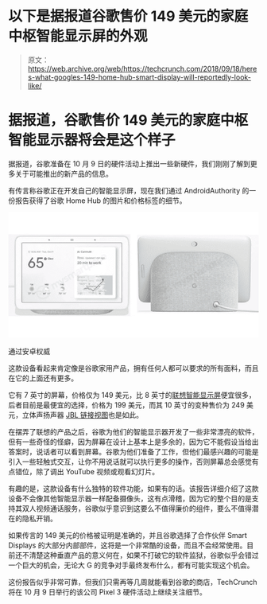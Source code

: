 # 以下是据报道谷歌售价 149 美元的家庭中枢智能显示屏的外观 

> 原文：<https://web.archive.org/web/https://techcrunch.com/2018/09/18/heres-what-googles-149-home-hub-smart-display-will-reportedly-look-like/>

# 据报道，谷歌售价 149 美元的家庭中枢智能显示器将会是这个样子

据报道，谷歌准备在 10 月 9 日的硬件活动上推出一些新硬件，我们刚刚了解到更多关于可能推出的新产品的信息。

有传言称谷歌正在开发自己的智能显示屏，现在我们通过 AndroidAuthority 的一份报告获得了谷歌 Home Hub 的图片和价格标签的细节。

![](img/b7127461951fd538cd09aff828106753.png)

通过安卓权威

这款设备看起来肯定像是谷歌家用产品，拥有任何人都可以要求的所有面料，而且在它的上面还有更多。

它有 7 英寸的屏幕，价格仅为 149 美元，比 8 英寸的[联想智能显示屏](https://web.archive.org/web/20221208111326/https://techcrunch.com/2018/07/26/review-lenovos-google-smart-display-is-pretty-and-intelligent/)便宜很多，后者目前是最便宜的选择，价格为 199 美元，而其 10 英寸的变种售价为 249 美元，立体声扬声器 [JBL 链接视图](https://web.archive.org/web/20221208111326/https://techcrunch.com/2018/09/13/jbls-smart-display-combines-google-smarts-with-good-sound/)也是如此。

在摆弄了联想的产品之后，谷歌为他们的智能显示器开发了一些非常漂亮的软件，但有一些奇怪的怪癖，因为屏幕在设计上基本上是多余的，因为它不能假设当给出答案时，说话者可以看到屏幕。谷歌为他们准备了工作，但他们最感兴趣的可能是引入一些轻触式交互，让你不用说话就可以执行更多的操作，否则屏幕总会感觉有点错位，除了调出 YouTube 视频或观看幻灯片。

有趣的是，这款设备有什么独特的软件功能，如果有的话。该报告详细介绍了这款设备不会像其他智能显示器一样配备摄像头，这有点滑稽，因为它的整个目的是支持其双人视频通话服务，谷歌似乎意识到这要么不值得廉价的组件，要么不值得潜在的隐私开销。

如果传言的 149 美元的价格被证明是准确的，并且谷歌选择了合作伙伴 Smart Displays 的大部分内部部件，这将是一个非常酷的设备，而且不会经常使用。目前还不清楚这种垂直产品的意义何在，如果不打破它的软件监狱，谷歌似乎会错过一个巨大的机会，无论大 G 的竞争对手最终发布什么，都有可能实现这个机会。

这份报告似乎非常可靠，但我们只需再等几周就能看到谷歌的商店，TechCrunch 将在 10 月 9 日举行的该公司 Pixel 3 硬件活动上继续关注细节。